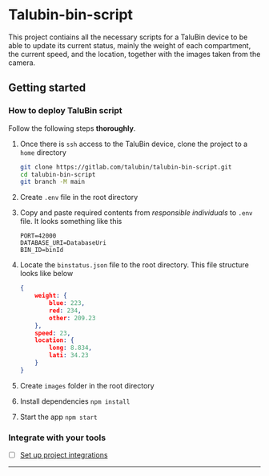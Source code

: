 # Talubin-bin-script

This project contiains all the necessary scripts for a TaluBin device to be able to update its current status, mainly the weight of each compartment, the current speed, and the location, together with the images taken from the camera.

## Getting started

### How to deploy TaluBin script

Follow the following steps **thoroughly**.

1. Once there is `ssh` access to the TaluBin device, clone the project to a `home` directory

     ``` bash
    git clone https://gitlab.com/talubin/talubin-bin-script.git
    cd talubin-bin-script
    git branch -M main
    ```

2. Create `.env` file in the root directory
3. Copy and paste required contents from *responsible individuals* to `.env` file. It looks something like this

    ``` .env
    PORT=42000
    DATABASE_URI=DatabaseUri
    BIN_ID=binId
    ```

4. Locate the `binstatus.json` file to the root directory. This file structure looks like below

    ``` json
    {
        weight: {
            blue: 223,
            red: 234,
            other: 209.23
        },
        speed: 23,
        location: {
            long: 8.834,
            lati: 34.23
        }
    }
    ```

5. Create `images` folder in the root directory
6. Install dependencies `npm install`
7. Start the app `npm start`

### Integrate with your tools

- [ ] [Set up project integrations](https://gitlab.com/-/experiment/new_project_readme_content:87cb3cf7357cd676a801c9d12e3926a1?https://docs.gitlab.com/ee/user/project/integrations/)

***
